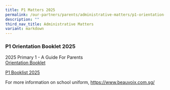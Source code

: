 ```yaml
---
title: P1 Matters 2025
permalink: /our-partners/parents/administrative-matters/p1-orientation-booklet-2024/
description: ""
third_nav_title: Administrative Matters
variant: markdown
---
```

### **P1 Orientation Booklet 2025**
2025 Primary 1 - A Guide For Parents<br>
[Orientation Booklet](/files/P1_Orientation_Booklet_2025_compressed.pdf)

[P1 Booklist 2025](/files/Horizon_Booklist_2025_Primary_1.pdf)

For more information on school uniform, 
https://www.beauvoix.com.sg/